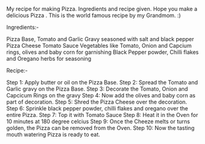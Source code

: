 My recipe for making Pizza.
Ingredients and recipe given.
Hope you make a delicious Pizza .
This is the world famous recipe by my Grandmom.
:)

Ingredients:-

Pizza Base,
Tomato and Garlic Gravy seasoned with salt and black pepper
Pizza Cheese
Tomato Sauce
Vegetables like Tomato, Onion and Capcium rings, olives and baby corn for garnishing
Black Pepper powder, Chilli flakes and Oregano herbs for seasoning

Recipe:-

Step 1: Apply butter or oil on the Pizza Base.
Step 2: Spread the Tomato and Garlic gravy on the Pizza Base. 
Step 3: Decorate the Tomato, Onion and Capcicum Rings on the gravy
Step 4: Now add the olives and baby corn as part of decoration. 
Step 5: Shred the Pizza Cheese over the decoration. 
Step 6: Sprinkle black pepper powder, chilli flakes and oregano over the entire Pizza.
Step 7: Top it with Tomato Sauce
Step 8: Heat it in the Oven for 10 minutes at 180 degree celcius
Step 9: Once the Cheeze melts or turns golden, the Pizza can be removed from the Oven.
Step 10: Now the tasting mouth watering  Pizza is ready to eat. 